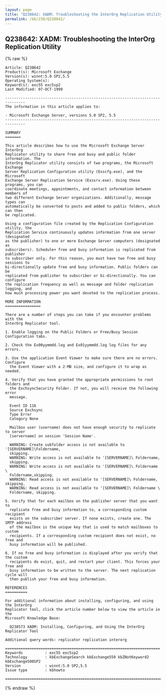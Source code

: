 ```yaml
---
layout: page
title: "Q238642: XADM: Troubleshooting the InterOrg Replication Utility"
permalink: /kb/238/Q238642/
---
```


## Q238642: XADM: Troubleshooting the InterOrg Replication Utility

{% raw %}

	Article: Q238642
	Product(s): Microsoft Exchange
	Version(s): winnt:5.0 SP2,5.5
	Operating System(s): 
	Keyword(s): exc55 exc5sp2
	Last Modified: 07-OCT-1999
	
	-------------------------------------------------------------------------------
	The information in this article applies to:
	
	- Microsoft Exchange Server, versions 5.0 SP2, 5.5 
	-------------------------------------------------------------------------------
	
	SUMMARY
	=======
	
	This article describes how to use the Microsoft Exchange Server InterOrg
	Replicator utility to share free and busy and public folder information. The
	InterOrg Replicator utility consists of two programs, the Microsoft Exchange
	Server Replication Configuration utility (Exscfg.exe), and the Microsoft
	Exchange Server Replication Service (Exssrv.exe). Using these programs, you can
	coordinate meetings, appointments, and contact information between members of
	two different Exchange Server organizations. Additionally, message types can
	automatically be converted to posts and added to public folders, which can then
	be replicated.
	
	Using a configuration file created by the Replication Configuration utility, the
	Replication Service continuously updates information from one server (designated
	as the publisher) to one or more Exchange Server computers (designated as
	subscribers). Schedule+ free and busy information is replicated from publisher
	to subscriber only. For this reason, you must have two free and busy sessions to
	bi-directionally update free and busy information. Public folders can be
	replicated from publisher to subscriber or bi-directionally. You can configure
	the replication frequency as well as message and folder replication logging, and
	how much processing power you want devoted to the replication process.
	
	MORE INFORMATION
	================
	
	There are a number of steps you can take if you encounter problems with the
	InterOrg Replicator tool.
	
	1. Enable logging on the Public Folders or Free/Busy Session Configuration tabs.
	
	2. Check the Ex00yymmdd.log and Ex01yymmdd.log log files for any errors.
	
	3. Use the application Event Viewer to make sure there are no errors. Configure
	  the Event Viewer with a 2-MB size, and configure it to wrap as needed.
	
	4. Verify that you have granted the appropriate permissions to root folders and
	  the ExchsyncSecurity Folder. If not, you will receive the following error
	  message.
	
	  Event ID 116
	  Source Exchsync
	  Type Error
	  Category None
	
	  Mailbox user (username) does not have enough security to replicate to server
	  [servername] on session 'Session Name'.
	
	  WARNING: Create subfolder access is not available to '[SERVERNAME]\Foldername,
	  skipping.
	  WARNING: Write access is not available to '[SERVERNAME]\ Foldername,
	  skipping.
	  WARNING: Write access is not available to '[SERVERNAME]\ Foldername \
	  Foldername,skipping.
	  WARNING: Read access is not available to '[SERVERNAME]\ Foldername, skipping.
	  WARNING: Read access is not available to '[SERVERNAME]\ Foldername \
	  Foldername, skipping.
	
	5. Verify that for each mailbox on the publisher server that you want to
	  replicate free and busy information to, a corresponding custom recipient
	  exists on the subscriber server. If none exists, create one. The SMTP address
	  of the mailbox is the unique key that is used to match mailboxes to custom
	  recipients. If a corresponding custom recipient does not exist, no free and
	  busy information will be published.
	
	6. If no free and busy information is displayed after you verify that the custom
	  recipients do exist, quit, and restart your client. This forces your free and
	  busy information to be written to the server. The next replication cycle will
	  then publish your free and busy information.
	
	REFERENCES
	==========
	
	For additional information about installing, configuring, and using the InterOrg
	Replicator tool, click the article number below to view the article in the
	Microsoft Knowledge Base:
	
	  Q238573 XADM: Installing, Configuring, and Using the InterOrg Replicator Tool
	
	Additional query words: replicator replication interorg
	
	======================================================================
	Keywords          : exc55 exc5sp2 
	Technology        : kbExchangeSearch kbExchange550 kbZNotKeyword2 kbExchange500SP2
	Version           : winnt:5.0 SP2,5.5
	Issue type        : kbhowto
	
	=============================================================================
	

{% endraw %}
